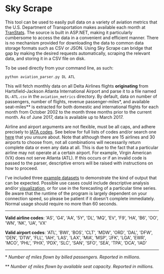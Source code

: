 # Sky Scrape

This tool can be used to easily pull data on a variety of aviation metrics that the U.S. Department of Transportation makes available each month at [TranStats](https://www.transtats.bts.gov/Data_Elements.aspx). The source is built in ASP.NET, making it particularly cumbersome to access the data in a convenient and efficient manner. There is no mechanism provided for downloading the data to common data storage formats such as CSV or JSON. Using Sky Scrape can bridge that gap by making the desired requests automatically, scraping the relevant data, and storing it in a CSV file on disk.

To be used directly from your command line, as such:

```
python aviation_parser.py DL ATL
```

This will fetch monthly data on all Delta Airlines flights **originating** from Hartsfield-Jackson Atlanta International Airport and parse it to a file named `DL-ATL.csv` in the `aviation_metrics` directory. By default, data on number of passengers, number of flights, revenue passenger-miles\*, and available seat-miles\*\* is extracted for both domestic and international flights for each month from October 2002 to the month three months prior to the current month. As of June 2017, data is available up to March 2017.

Airline and airport arguments are not flexible, must be all caps, and adhere precisely to [IATA codes](https://en.wikipedia.org/wiki/International_Air_Transport_Association_code). See below for full lists of codes and/or search one [here](http://www.iata.org/publications/Pages/code-search.aspx) that you unsure about. Note that although there are 15 airlines and 30 airports to choose from, not all combinations will necessarily return complete data or even any data at all. This is due to the fact that a particular airline may not operate at a certain airport. For example, Virgin American (VX) does not serve Atlanta (ATL). If this occurs or if an invalid code is passed to the parser, descriptive errors will be raised with instructions on how to proceed.

I've included three [example datasets](https://github.com/shellshock1911/Sky-Scrape/tree/master/aviation_data) to demonstrate the kind of output that can be expected. Possible use cases could include descriptive analysis and/or [visualization](https://github.com/shellshock1911/Sky-Scrape/blob/master/images/dl-atl.jpg), or for use in the forecasting of a particular time series. Be aware that the runtime of the program is largely dependent on your connection speed, so please be patient if it doesn't complete immediately. Normal usage should require no more than 60 seconds.

-----------

**Valid airline codes**: 'AS', 'G4', 'AA', '5Y', 'DL', 'MQ', 'EV', 'F9', 'HA', 'B6', 'OO', 'WN', 'NK', 'UA', 'VX'

**Valid airport codes**: 'ATL', 'BWI', 'BOS', 'CLT', 'MDW', 'ORD', 'DAL', 'DFW', 'DEN', 'DTW', 'FLL', 'IAH', 'LAS', 'LAX', 'MIA', 'MSP', 'JFK', 'LGA', 'EWR', 'MCO', 'PHL', 'PHX', 'PDX', 'SLC', 'SAN', 'SFO', 'SEA', 'TPA', 'DCA', 'IAD'

-----------

\* *Number of miles flown by billed passengers. Reported in millions.*

\*\* *Number of miles flown by available seat capacity. Reported in millions.*



